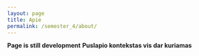 ```yaml
---
layout: page
title: Apie
permalink: /semester_4/about/
---
```

<b>Page is still development</b>
<b>Puslapio kontekstas vis dar kuriamas</b>